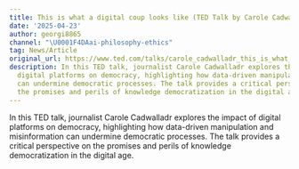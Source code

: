 ```yaml
---
title: This is what a digital coup looks like (TED Talk by Carole Cadwalladr)
date: '2025-04-23'
author: georgi8865
channel: "\U0001F4DAai-philosophy-ethics"
tag: News/Article
original_url: https://www.ted.com/talks/carole_cadwalladr_this_is_what_a_digital_coup_looks_like
description: In this TED talk, journalist Carole Cadwalladr explores the impact of
  digital platforms on democracy, highlighting how data-driven manipulation and misinformation
  can undermine democratic processes. The talk provides a critical perspective on
  the promises and perils of knowledge democratization in the digital age.
---
```


In this TED talk, journalist Carole Cadwalladr explores the impact of digital platforms on democracy, highlighting how data-driven manipulation and misinformation can undermine democratic processes. The talk provides a critical perspective on the promises and perils of knowledge democratization in the digital age.